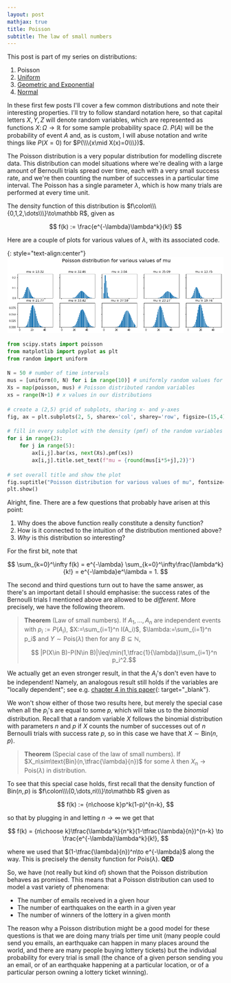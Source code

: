 ```yaml
---
layout: post
mathjax: true
title: Poisson
subtitle: The law of small numbers
---
```


This post is part of my series on distributions:
  1. Poisson
  2. [Uniform](https://saattrupdan.github.io/2019-05-22-uniform/)
  3. [Geometric and Exponential](https://saattrupdan.github.io/2019-05-28-geometric-exponential/)
  4. [Normal](https://saattrupdan.github.io/2019-06-05-normal/)

In these first few posts I'll cover a few common distributions and note their interesting properties. I'll try to follow standard notation here, so that capital letters $X,Y,Z$ will denote random variables, which are represented as functions $X\colon\Omega\to\mathbb R$ for some sample probability space $\Omega$. $P(A)$ will be the probability of event $A$ and, as is custom, I will abuse notation and write things like $P(X=0)$ for $P(\\\{x\mid X(x)=0\\\})$.

The Poisson distribution is a very popular distribution for modelling discrete data. This distribution can model situations where we're dealing with a large amount of Bernoulli trials spread over time, each with a very small success rate, and we're then counting the number of successes in a particular time interval. The Poisson has a single parameter $\lambda$, which is how many trials are performed at every time unit.

The density function of this distribution is $f\colon\\\{0,1,2,\dots\\\}\to\mathbb R$, given as

$$ f(k) := \frac{e^{-\lambda}\lambda^k}{k!} $$

Here are a couple of plots for various values of $\lambda$, with its associated code.

{: style="text-align:center"}
![Poisson distributions](/img/poisson.png)

```python
from scipy.stats import poisson
from matplotlib import pyplot as plt
from random import uniform

N = 50 # number of time intervals
mus = [uniform(0, N) for i in range(10)] # uniformly random values for mu
Xs = map(poisson, mus) # Poisson distributed random variables
xs = range(N+1) # x values in our distributions

# create a (2,5) grid of subplots, sharing x- and y-axes
fig, ax = plt.subplots(2, 5, sharex='col', sharey='row', figsize=(15,4))

# fill in every subplot with the density (pmf) of the random variables
for i in range(2):
    for j in range(5):
        ax[i,j].bar(xs, next(Xs).pmf(xs))
        ax[i,j].title.set_text(f"mu = {round(mus[i*5+j],2)}")

# set overall title and show the plot
fig.suptitle("Poisson distribution for various values of mu", fontsize=20, y=1.1)
plt.show()
```

Alright, fine. There are a few questions that probably have arisen at this point:
  1. Why does the above function really constitute a density function?
  2. How is it connected to the intuition of the distribution mentioned above?
  3. *Why* is this distribution so interesting? 

For the first bit, note that

$$ \sum_{k=0}^\infty f(k) = e^{-\lambda} \sum_{k=0}^\infty\frac{\lambda^k}{k!} = e^{-\lambda}e^\lambda = 1. $$

The second and third questions turn out to have the same answer, as there's an important detail I should emphasise: the success rates of the Bernoulli trials I mentioned above are allowed to be *different*. More precisely, we have the following theorem.

> **Theorem** (Law of small numbers). If $A_1,\dots,A_n$ are independent events with $p_i:=P(A_i)$, $X:=\sum_{i=1}^n I(A_i)$, $\lambda:=\sum_{i=1}^n p_i$ and $Y\sim\text{Pois}(\lambda)$ then for any $B\subseteq\mathbb N$,
> 
> $$ |P(X\in B)-P(N\in B)|\leq\min(1,\tfrac{1}{\lambda})\sum_{i=1}^n p_i^2.$$

We actually get an even stronger result, in that the $A_i$'s don't even have to be independent! Namely, an analogous result still holds if the variables are "locally dependent"; see e.g. [chapter 4 in this paper](https://projecteuclid.org/download/pdfview_1/euclid.ps/1319806862){: target="_blank"}.

We won't show either of those two results here, but merely the special case when all the $p_i$'s are equal to some $p$, which will take us to the *binomial* distribution. Recall that a random variable $X$ follows the binomial distribution with parameters $n$ and $p$ if $X$ counts the number of successes out of $n$ Bernoulli trials with success rate $p$, so in this case we have that $X\sim\text{Bin}(n,p)$.

> **Theorem** (Special case of the law of small numbers). If $X_n\sim\text{Bin}(n,\tfrac{\lambda}{n})$ for some $\lambda$ then $X_n\to\text{Pois}(\lambda)$ in distribution.

To see that this special case holds, first recall that the density function of $\text{Bin}(n,p)$ is $f\colon\\\{0,\dots,n\\\}\to\mathbb R$ given as

$$ f(k) := {n\choose k}p^k(1-p)^{n-k}, $$

so that by plugging in and letting $n\to\infty$ we get that

$$ f(k) = {n\choose k}\tfrac{\lambda^k}{n^k}(1-\tfrac{\lambda}{n})^{n-k} \to \frac{e^{-\lambda}\lambda^k}{k!}, $$

where we used that $(1-\tfrac{\lambda}{n})^n\to e^{-\lambda}$ along the way. This is precisely the density function for $\text{Pois}(\lambda)$. **QED**

So, we have (not really but kind of) shown that the Poisson distribution behaves as promised. This means that a Poisson distribution can used to model a vast variety of phenomena:

  * The number of emails received in a given hour
  * The number of earthquakes on the earth in a given year
  * The number of winners of the lottery in a given month

The reason why a Poisson distribution might be a good model for these questions is that we are doing many trials per time unit (many people could send you emails, an earthquake can happen in many places around the world, and there are many people buying lottery tickets) but the individual probability for every trial is small (the chance of a given person sending you an email, or of an earthquake happening at a particular location, or of a particular person owning a lottery ticket winning).
